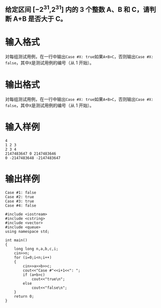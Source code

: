 ## 给定区间 [−2<sup>31</sup>,2<sup>31</sup>] 内的 3 个整数 A、B 和 C，请判断 A+B 是否大于 C。
# 输入格式
对每组测试用例，在一行中输出`Case #X: true`如果`A+B>C`，否则输出`Case #X: false`，其中`X`是测试用例的编号（从 1 开始）。
# 输出格式
对每组测试用例，在一行中输出`Case #X: true`如果`A+B>C`，否则输出`Case #X: false`，其中`X`是测试用例的编号（从 1 开始）。
# 输入样例
```
4
1 2 3
2 3 4
2147483647 0 2147483646
0 -2147483648 -2147483647
```
# 输出样例
```
Case #1: false
Case #2: true
Case #3: true
Case #4: false
```

```
#include <iostream>
#include <cstring>
#include <vector>
#include <queue>
using namespace std;

int main()
{
	long long n,a,b,c,i;
	cin>>n;
	for (i=0;i<n;i++)
    {
        cin>>a>>b>>c;
        cout<<"Case #"<<i+1<<": ";
        if (a+b>c)
            cout<<"true\n";
        else
            cout<<"false\n";
    }
	return 0;
}
```
